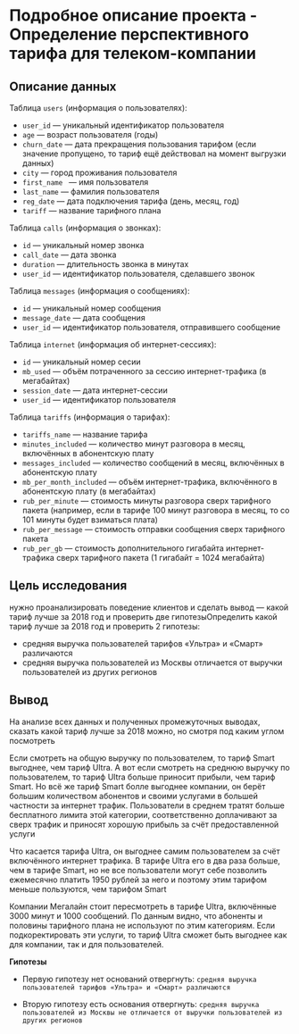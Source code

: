 # Подробное описание проекта - Определение перспективного тарифа для телеком-компании

## Описание данных

Таблица `users` (информация о пользователях):

  * `user_id` — уникальный идентификатор пользователя
  * `age` — возраст пользователя (годы)
  * `churn_date` — дата прекращения пользования тарифом (если значение пропущено, то тариф ещё действовал на момент выгрузки данных)
  * `city` — город проживания пользователя
  * `first_name ` — имя пользователя
  * `last_name` — фамилия пользователя
  * `reg_date` — дата подключения тарифа (день, месяц, год)
  * `tariff` — название тарифного плана

Таблица `calls` (информация о звонках):

  * `id` — уникальный номер звонка
  * `call_date` — дата звонка
  * `duration` — длительность звонка в минутах
  * `user_id` — идентификатор пользователя, сделавшего звонок
  
  Таблица `messages` (информация о сообщениях):
  
  * `id` — уникальный номер сообщения
  * `message_date` — дата сообщения
  * `user_id` — идентификатор пользователя, отправившего сообщение

Таблица `internet` (информация об интернет-сессиях):

  * `id` — уникальный номер сесии
  * `mb_used` — объём потраченного за сессию интернет-трафика (в мегабайтах)
  * `session_date` — дата интернет-сессии
  * `user_id` — идентификатор пользователя
  
Таблица `tariffs` (информация о тарифах):

  * `tariffs_name` — название тарифа
  * `minutes_included` — количество минут разговора в месяц, включённых в абонентскую плату
  * `messages_included` — количество сообщений в месяц, включённых в абонентскую плату
  * `mb_per_month_included` — объём интернет-трафика, включённого в абонентскую плату (в мегабайтах)
  * `rub_per_minute` — стоимость минуты разговора сверх тарифного пакета (например, если в тарифе 100 минут разговора в месяц, то со 101 минуты будет взиматься плата)
  * `rub_per_message` — стоимость отправки сообщения сверх тарифного пакета
  * `rub_per_gb` — стоимость дополнительного гигабайта интернет-трафика сверх тарифного пакета (1 гигабайт = 1024 мегабайта)
  
## Цель исследования

нужно проанализировать поведение клиентов и сделать вывод — какой тариф лучше за 2018 год и проверить две гипотезыОпределить какой тариф лучше за 2018 год и проверить 2 гипотезы:

  * средняя выручка пользователей тарифов «Ультра» и «Смарт» различаются
  * средняя выручка пользователей из Москвы отличается от выручки пользователей из других регионов

## Вывод

На анализе всех данных и полученных промежуточных выводах, сказать какой тариф лучше за 2018 можно, но смотря под каким углом посмотреть

Если смотреть на общую выручку по пользователем, то тариф Smart выгоднее, чем тариф Ultra. А вот если смотреть на среднюю выручку по пользователем, то тариф Ultra больше приносит прибыли, чем тариф Smart. Но всё же тариф Smart болле выгоднее компании, он берёт большим количеством абонентов и своими услугами в большей частности за интернет трафик. Пользователи в среднем тратят больше бесплатного лимита этой категории, соответственно доплачивают за сверх трафик и приносят хорошую прибыль за счёт предоставленной услуги

Что касается тарифа Ultra, он выгоднее самим пользователем за счёт включённого интернет трафика. В тарифе Ultra его в два раза больше, чем в тарифе Smart, но не все пользователи могут себе позволить ежемесячно платить 1950 рублей за него и поэтому этим тарифом меньше пользуются, чем тарифом Smart


Компании Мегалайн стоит пересмотреть в тарифе Ultra, включённые 3000 минут и 1000 сообщений. По данным видно, что абоненты и половины тарифного плана не используют по этим категориям. Если подкоректировать эти услуги, то тариф Ultra сможет быть выгоднее как для компании, так и для пользователей.

**Гипотезы**

* Первую гипотезу нет оснований отвергнуть: `cредняя выручка пользователей тарифов «Ультра» и «Смарт» различаются`

* Вторую гипотезу есть основания отвергнуть: `средняя выручка пользователей из Москвы не отличается от выручки пользователей из других регионов`
